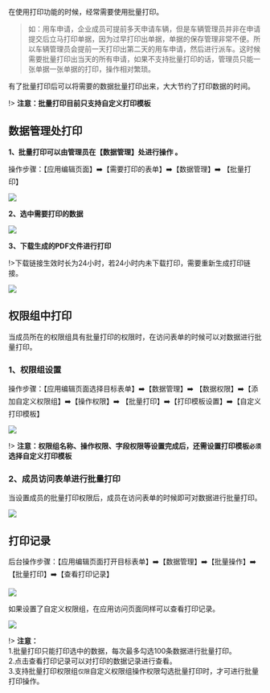 在使用打印功能的时候，经常需要使用批量打印。

> 如：用车申请，企业成员可提前多天申请车辆，但是车辆管理员并非在申请提交后立马打印单据，因为过早打印出单据，单据的保存管理非常不便。所以车辆管理员会提前一天打印出第二天的用车申请，然后进行派车。这时候需要批量打印出当天的所有申请，如果不支持批量打印的话，管理员只能一张单据一张单据的打印，操作相对繁琐。

有了批量打印后可以将需要的数据批量打印出来，大大节约了打印数据的时间。

!> **注意：批量打印目前只支持自定义打印模板**


## 数据管理处打印

**1、批量打印可以由管理员在【数据管理】处进行操作 。**

操作步骤：【应用编辑页面】:arrow_right:【需要打印的表单】:arrow_right:【数据管理】:arrow_right: 【批量打印】

![](../img/8-7i1.png)

**2、选中需要打印的数据**

![](../img/8-7i2.png)

**3、下载生成的PDF文件进行打印**

!>下载链接生效时长为24小时，若24小时内未下载打印，需要重新生成打印链接。

![](../img/8-7i3.png)


## 权限组中打印

当成员所在的权限组具有批量打印的权限时，在访问表单的时候可以对数据进行批量打印。

### 1、权限组设置
操作步骤：【应用编辑页面选择目标表单】:arrow_right:【数据管理】:arrow_right: 【数据权限】:arrow_right:【添加自定义权限组】:arrow_right:【操作权限】:arrow_right: 【批量打印】:arrow_right:【打印模板设置】:arrow_right:【自定义打印模板】

![](../img/8-7i4.png)

!> **注意：权限组名称、操作权限、字段权限等设置完成后，还需设置打印模板`必须`选择自定义打印模板**


### 2、成员访问表单进行批量打印
当设置成员的批量打印权限后，成员在访问表单的时候即可对数据进行批量打印。

![](../img/8-7i5.png)


## 打印记录
后台操作步骤：【应用编辑页面打开目标表单】:arrow_right:【数据管理】:arrow_right:【批量操作】:arrow_right:【批量打印】:arrow_right:【查看打印记录】

![](../img/8-7i6.gif)

如果设置了自定义权限组，在应用访问页面同样可以查看打印记录。

![](../img/8-7i7.gif)


!> **注意：**<br/>
 1.批量打印只能打印选中的数据，每次最多勾选100条数据进行批量打印。<br/>
 2.点击查看打印记录可以对打印的数据记录进行查看。<br/>
 3.支持批量打印权限组`仅限`自定义权限组操作权限勾选批量打印时，才可进行批量打印操作。<br/>
